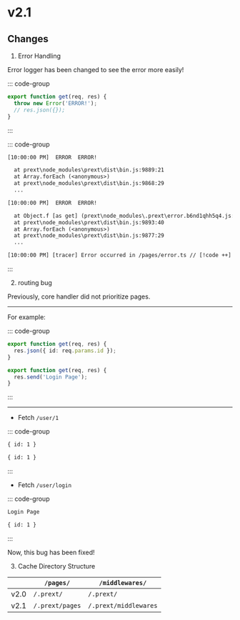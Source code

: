 # v2.1

## Changes

1. Error Handling

Error logger has been changed to see the error more easily!

::: code-group

```ts [page/error.ts]
export function get(req, res) {
  throw new Error('ERROR!');
  // res.json({});
}
```

:::

::: code-group

```txt [v2.0]
[10:00:00 PM]  ERROR  ERROR!

  at prext\node_modules\prext\dist\bin.js:9889:21
  at Array.forEach (<anonymous>)
  at prext\node_modules\prext\dist\bin.js:9868:29
  ...
```

```txt [v2.1]
[10:00:00 PM]  ERROR  ERROR!

  at Object.f [as get] (prext\node_modules\.prext\error.b6nd1qhh5q4.js:2:481) // [!code ++]
  at prext\node_modules\prext\dist\bin.js:9893:40
  at Array.forEach (<anonymous>)
  at prext\node_modules\prext\dist\bin.js:9877:29
  ...

[10:00:00 PM] [tracer] Error occurred in /pages/error.ts // [!code ++]
```

:::

2.  routing bug

Previously, core handler did not prioritize pages.

---

For example:

::: code-group

```ts [pages/user/$id/index.ts]
export function get(req, res) {
  res.json({ id: req.params.id });
}
```

```ts [pages/user/login.ts]
export function get(req, res) {
  res.send('Login Page');
}
```

:::

---

- Fetch `/user/1`

::: code-group

```txt [Expected response]
{ id: 1 }
```

```txt [Received response]
{ id: 1 }
```

:::

- Fetch `/user/login`

::: code-group

```txt [Expected response]
Login Page
```

```txt [Received response]
{ id: 1 }
```

:::

Now, this bug has been fixed!

3. Cache Directory Structure

|      | `/pages/`       | `/middlewares/`       |
| ---- | --------------- | --------------------- |
| v2.0 | `/.prext/`      | `/.prext/`            |
| v2.1 | `/.prext/pages` | `/.prext/middlewares` |

